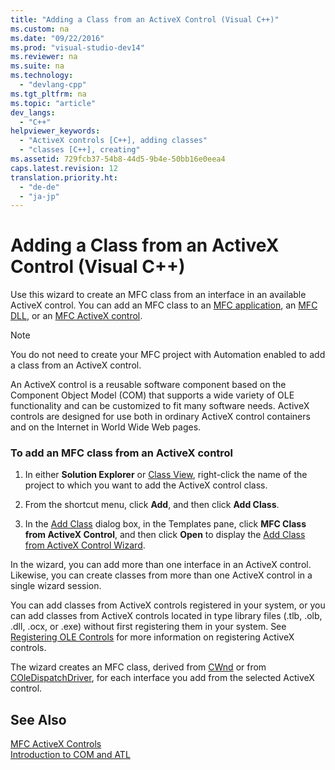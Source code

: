 ```yaml
---
title: "Adding a Class from an ActiveX Control (Visual C++)"
ms.custom: na
ms.date: "09/22/2016"
ms.prod: "visual-studio-dev14"
ms.reviewer: na
ms.suite: na
ms.technology: 
  - "devlang-cpp"
ms.tgt_pltfrm: na
ms.topic: "article"
dev_langs: 
  - "C++"
helpviewer_keywords: 
  - "ActiveX controls [C++], adding classes"
  - "classes [C++], creating"
ms.assetid: 729fcb37-54b8-44d5-9b4e-50bb16e0eea4
caps.latest.revision: 12
translation.priority.ht: 
  - "de-de"
  - "ja-jp"
---
```

# Adding a Class from an ActiveX Control (Visual C++)
Use this wizard to create an MFC class from an interface in an available ActiveX control. You can add an MFC class to an [MFC application](../vs140/creating-an-mfc-application.md), an [MFC DLL](../vs140/creating-an-mfc-dll-project.md), or an [MFC ActiveX control](../vs140/creating-an-mfc-activex-control.md).  
  
> [!NOTE]
>  You do not need to create your MFC project with Automation enabled to add a class from an ActiveX control.  
  
 An ActiveX control is a reusable software component based on the Component Object Model (COM) that supports a wide variety of OLE functionality and can be customized to fit many software needs. ActiveX controls are designed for use both in ordinary ActiveX control containers and on the Internet in World Wide Web pages.  
  
### To add an MFC class from an ActiveX control  
  
1.  In either **Solution Explorer** or [Class View](assetId:///8d7430a9-3e33-454c-a9e1-a85e3d2db925), right-click the name of the project to which you want to add the ActiveX control class.  
  
2.  From the shortcut menu, click **Add**, and then click **Add Class**.  
  
3.  In the [Add Class](../vs140/add-class-dialog-box.md) dialog box, in the Templates pane, click **MFC Class from ActiveX Control**, and then click **Open** to display the [Add Class from ActiveX Control Wizard](../vs140/add-class-from-activex-control-wizard.md).  
  
 In the wizard, you can add more than one interface in an ActiveX control. Likewise, you can create classes from more than one ActiveX control in a single wizard session.  
  
 You can add classes from ActiveX controls registered in your system, or you can add classes from ActiveX controls located in type library files (.tlb, .olb, .dll, .ocx, or .exe) without first registering them in your system. See [Registering OLE Controls](../vs140/registering-ole-controls.md) for more information on registering ActiveX controls.  
  
 The wizard creates an MFC class, derived from [CWnd](../vs140/cwnd-class.md) or from [COleDispatchDriver](../vs140/coledispatchdriver-class.md), for each interface you add from the selected ActiveX control.  
  
## See Also  
 [MFC ActiveX Controls](../vs140/mfc-activex-controls.md)   
 [Introduction to COM and ATL](../vs140/introduction-to-com-and-atl.md)
